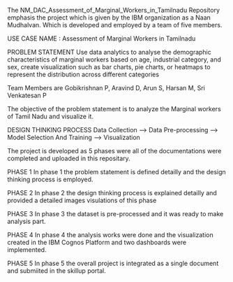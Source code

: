 The NM_DAC_Assessment_of_Marginal_Workers_in_Tamilnadu Repository emphasis the project which is given by the IBM organization as a Naan Mudhalvan. Which is developed and employed by a team of five members.

USE CASE NAME : Assessment of Marginal Workers in Tamilnadu

PROBLEM STATEMENT Use data analytics to analyse the demographic characteristics of marginal workers based on age, industrial category, and sex, create visualization such as bar charts, pie charts, or heatmaps to represent the distribution across different categories

Team Members are Gobikrishnan P, Aravind D, Arun S, Harsan M, Sri Venkatesan P

The objective of the problem statement is to analyze the Marginal workers of Tamil Nadu and visualize it.

DESIGN THINKING PROCESS Data Collection --> Data Pre-processing --> Model Selection And Training --> Visualization

The project is developed as 5 phases were all of the documentations were completed and uploaded in this repositary.

PHASE 1 In phase 1 the problem statement is defined detailly and the design thinking process is employed.

PHASE 2 In phase 2 the design thinking process is explained detailly and provided a detailed images visulations of this phase

PHASE 3 In phase 3 the dataset is pre-processed and it was ready to make analysis part.

PHASE 4 In phase 4 the analysis works were done and the visualization created in the IBM Cognos Platform and two dashboards were implemented.

PHASE 5 In phase 5 the overall project is integrated as a single document and submiited in the skillup portal.
